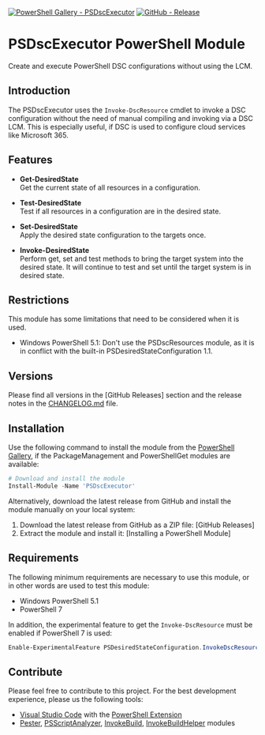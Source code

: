 [![PowerShell Gallery - PSDscExecutor](https://img.shields.io/badge/PowerShell_Gallery-PSDscExecutor-0072C6.svg)](https://www.powershellgallery.com/packages/PSDscExecutor)
[![GitHub - Release](https://img.shields.io/github/release/claudiospizzi/PSDscExecutor.svg)](https://github.com/claudiospizzi/PSDscExecutor/releases)

# PSDscExecutor PowerShell Module

Create and execute PowerShell DSC configurations without using the LCM.

## Introduction

The PSDscExecutor uses the `Invoke-DscResource` cmdlet to invoke a DSC
configuration without the need of manual compiling and invoking via a DSC LCM.
This is especially useful, if DSC is used to configure cloud services like
Microsoft 365.

## Features

* **Get-DesiredState**  
  Get the current state of all resources in a configuration.

* **Test-DesiredState**  
  Test if all resources in a configuration are in the desired state.

* **Set-DesiredState**  
  Apply the desired state configuration to the targets once.

* **Invoke-DesiredState**  
  Perform get, set and test methods to bring the target system into the desired
  state. It will continue to test and set until the target system is in desired
  state.

## Restrictions

This module has some limitations that need to be considered when it is used.

* Windows PowerShell 5.1: Don't use the PSDscResources module, as it is in
  conflict with the built-in PSDesiredStateConfiguration 1.1.

## Versions

Please find all versions in the [GitHub Releases] section and the release notes
in the [CHANGELOG.md] file.

## Installation

Use the following command to install the module from the [PowerShell Gallery],
if the PackageManagement and PowerShellGet modules are available:

```powershell
# Download and install the module
Install-Module -Name 'PSDscExecutor'
```

Alternatively, download the latest release from GitHub and install the module
manually on your local system:

1. Download the latest release from GitHub as a ZIP file: [GitHub Releases]
2. Extract the module and install it: [Installing a PowerShell Module]

## Requirements

The following minimum requirements are necessary to use this module, or in other
words are used to test this module:

* Windows PowerShell 5.1
* PowerShell 7

In addition, the experimental feature to get the `Invoke-DscResource` must be
enabled if PowerShell 7 is used:

```powershell
Enable-ExperimentalFeature PSDesiredStateConfiguration.InvokeDscResource
```

## Contribute

Please feel free to contribute to this project. For the best development
experience, please us the following tools:

* [Visual Studio Code] with the [PowerShell Extension]
* [Pester], [PSScriptAnalyzer], [InvokeBuild], [InvokeBuildHelper] modules

[PowerShell Gallery]: https://psgallery.arcade.ch/feeds/powershell/ArcadeFramework
[CHANGELOG.md]: CHANGELOG.md

[Visual Studio Code]: https://code.visualstudio.com/
[PowerShell Extension]: https://marketplace.visualstudio.com/items?itemName=ms-vscode.PowerShell

[Pester]: https://www.powershellgallery.com/packages/Pester
[PSScriptAnalyzer]: https://www.powershellgallery.com/packages/PSScriptAnalyzer
[InvokeBuild]: https://www.powershellgallery.com/packages/InvokeBuild
[InvokeBuildHelper]: https://www.powershellgallery.com/packages/InvokeBuildHelper
